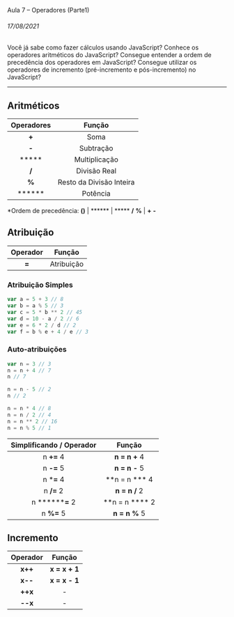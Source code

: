 Aula 7 – Operadores (Parte1)

###### 17/08/2021

Você já sabe como fazer cálculos usando JavaScript? Conhece os operadores aritméticos do JavaScript? Consegue entender a ordem de precedência dos operadores em JavaScript? Consegue utilizar os operadores de incremento (pré-incremento e pós-incremento) no JavaScript?

------



## Aritméticos

| Operadores |          Função          |
| :--------: | :----------------------: |
|   **+**    |           Soma           |
|   **-**    |        Subtração         |
|   *****    |      Multiplicação       |
|   **/**    |       Divisão Real       |
|   **%**    | Resto da Divisão Inteira |
|   ******   |         Potência         |

*Ordem de precedência: **()** | ****** | ***** **/** **%** | **+** **-**



## Atribuição

| Operador |   Função   |
| :------: | :--------: |
|  **=**   | Atribuição |

### Atribuição Simples

~~~javascript
var a = 5 + 3 // 8
var b = a % 5 // 3
var c = 5 * b ** 2 // 45
var d = 10 - a / 2 // 6
var e = 6 * 2 / d // 2
var f = b % e + 4 / e // 3
~~~

### Auto-atribuições

~~~javascript
var n = 3 // 3
n = n + 4 // 7
n // 7

n = n - 5 // 2
n // 2

n = n * 4 // 8
n = n / 2 // 4
n = n ** 2 // 16
n = n % 5 // 1
~~~

| Simplificando / Operador |     Função     |
| :----------------------: | :------------: |
|        n **+=** 4        | **n = n +** 4  |
|        n **-=** 5        | **n = n -** 5  |
|        n ***=** 4        | **n = n *** 4  |
|        n **/=** 2        | **n = n /** 2  |
|     n ********=** 2      | **n = n **** 2 |
|        n **%=** 5        | **n = n %** 5  |



## Incremento

| Operador |    Função     |
| :------: | :-----------: |
| **x++**  | **x = x + 1** |
| **x--**  | **x = x - 1** |
| **++x**  |       -       |
| **--x**  |       -       |

